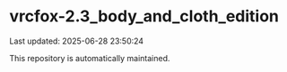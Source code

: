 # vrcfox-2.3_body_and_cloth_edition

Last updated: 2025-06-28 23:50:24

This repository is automatically maintained.
